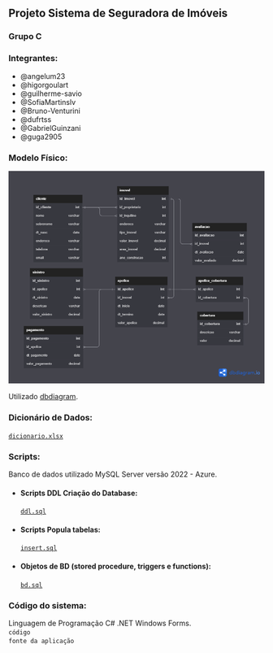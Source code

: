 ## Projeto Sistema de Seguradora de Imóveis

### Grupo C

### Integrantes:
- @angelum23
- @higorgoulart
- @guilherme-savio
- @SofiaMartinslv
- @Bruno-Venturini
- @dufrtss
- @GabrielGuinzani
- @guga2905

### Modelo Físico:
<div>
    <img src="modelo_fisico/diagrama.png" style="heigh: 400px; width: 600px;">
</div>

Utilizado [dbdiagram](https://dbdiagram.io/).

### Dicionário de Dados:
<code>[dicionario.xlsx](./dicionario_dados/dicionario.xlsx)</code>

### Scripts:
Banco de dados utilizado MySQL Server versão 2022 - Azure.<br>

- #### Scripts DDL Criação do Database:
    <code>[ddl.sql](./scripts/ddl.sql)</code>

- #### Scripts Popula tabelas:
    <code>[insert.sql](./scripts/insert.sql)</code>

- #### Objetos de BD (stored procedure, triggers e functions):
    <code>[bd.sql](./scripts/bd.sql)</code>
  
### Código do sistema: 
Linguagem de Programação C# .NET Windows Forms.<br>
<code>código fonte da aplicação</code>